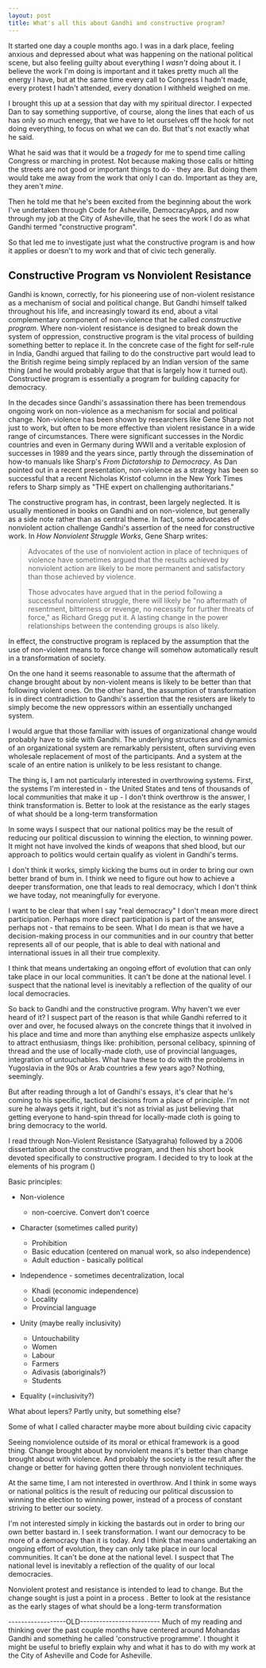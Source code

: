 ```yaml
---
layout: post
title: What's all this about Gandhi and constructive program?
---
```


It started one day a couple months ago. I was in a dark place, feeling anxious and depressed about what was happening on the national political scene, but also feeling guilty about everything I _wasn't_ doing about it. I believe the work I'm doing is important and it takes pretty much all the energy I have, but at the same time every call to Congress I hadn't made, every protest I hadn't attended, every donation I withheld weighed on me.

I brought this up at a session that day with my spiritual director. I expected Dan to say something supportive, of course, along the lines that each of us has only so much energy, that we have to let ourselves off the hook for not doing everything, to focus on what we can do. But that's not exactly what he said.

What he said was that it would be a _tragedy_ for me to spend time calling Congress or marching in protest. Not because making those calls or hitting the streets are not good or important things to do - they are.  But doing them would take me away from the work that only I can do. Important as they are, they aren't _mine_.

Then he told me that he's been excited from the beginning about the work I've undertaken through Code for Asheville, DemocracyApps, and now through my job at the City of Asheville, that he sees the work I do as what Gandhi termed "constructive program".

So that led me to investigate just what the constructive program is and how it applies or doesn't to my work and that of civic tech generally.

## Constructive Program vs Nonviolent Resistance

Gandhi is known, correctly, for his pioneering use of non-violent resistance as a mechanism of social and political change. But Gandhi himself talked throughout his life, and increasingly toward its end, about a vital complementary component of non-violence that he called _constructive program_. Where non-violent resistance is designed to break down the system of oppression, constructive program is the vital process of building something better to replace it. In the concrete case of the fight for self-rule in India, Gandhi argued that failing to do the constructive part would lead to the British regime being simply replaced by an Indian version of the same thing (and he would probably argue that that is largely how it turned out). Constructive program is essentially a program for building capacity for democracy.

In the decades since Gandhi's assassination there has been tremendous ongoing work on non-violence as a mechanism for social and political change. Non-violence has been shown by researchers like Gene Sharp not just to work, but often to be more effective than violent resistance in a wide range of circumstances. There were significant successes in the Nordic countries and even in Germany during WWII and a veritable explosion of successes in 1989 and the years since, partly through the dissemination of how-to manuals like Sharp's _From Dictatorship to Democracy_. As Dan pointed out in a recent presentation, non-violence as a strategy has been so successful that a recent Nicholas Kristof column in the New York Times refers to Sharp simply as "THE expert on challenging authoritarians."

The constructive program has, in contrast, been largely neglected. It is usually mentioned in books on Gandhi and on non-violence, but generally as a side note rather than as central theme. In fact, some advocates of nonviolent action challenge Gandhi's assertion of the need for constructive work. In _How Nonviolent Struggle Works_, Gene Sharp writes:

> Advocates of the use of nonviolent action in place of techniques of violence have sometimes argued that the results achieved by nonviolent action are likely to be more permanent and satisfactory than those achieved by violence.
> 
> Those advocates have argued that in the period following a successful nonviolent struggle, there will likely be "no aftermath of resentment, bitterness or revenge, no necessity for further threats of force," as Richard Gregg put it. A lasting change in the power relationships between the contending groups is also likely.

In effect, the constructive program is replaced by the assumption that the use of non-violent means to force change will somehow automatically result in a transformation of society.

On the one hand it seems reasonable to assume that the aftermath of change brought about by non-violent means is likely to be better than that following violent ones. On the other hand, the assumption of transformation is in direct contradiction to Gandhi's assertion that the resisters are likely to simply become the new oppressors within an essentially unchanged system.

I would argue that those familiar with issues of organizational change would probably have to side with Gandhi. The underlying structures and dynamics of an organizational system are remarkably persistent, often surviving even wholesale replacement of most of the participants. And a system at the scale of an entire nation is unlikely to be less resistant to change.







The thing is, I am not particularly interested in overthrowing systems. First, the systems I'm interested in - the United States and tens of thousands of local communities that make it up - I don't think overthrow is the answer, I think transformation is. Better to look at the resistance as the early stages of what should be a long-term transformation

In some ways I suspect that our national politics may be the result of reducing our political discussion to winning the election, to winning power. It might not have involved the kinds of weapons that shed blood, but our approach to politics would certain qualify as violent in Gandhi's terms.

I don't think it works, simply kicking the bums out in order to bring our own better brand of bum in. I think we need to figure out how to achieve a deeper transformation, one that leads to real democracy, which I don't think we have today, not meaningfully for everyone. 

I want to be clear that when I say "real democracy" I don't mean more direct participation. Perhaps more direct participation is part of the answer, perhaps not - that remains to be seen. What I do mean is that we have a decision-making process in our communities and in our country that better represents all of our people, that is able to deal with national and international issues in all their true complexity.

I think that means undertaking an ongoing effort of evolution that can only take place in our local communities. It can't be done at the national level.  I suspect that the national level is inevitably a reflection of the quality of our local democracies. 

So back to Gandhi and the constructive program. Why haven't we ever heard of it? I suspect part of the reason is that while Gandhi referred to it over and over, he focused always on the concrete things that it involved in his place and time and more than anything else emphasize aspects unlikely to attract enthusiasm, things like: prohibition, personal celibacy, spinning of thread and the use of locally-made cloth, use of provincial languages, integration of untouchables. What have these to do with the problems in Yugoslavia in the 90s or Arab countries a few years ago? Nothing, seemingly.

But after reading through a lot of Gandhi's essays, it's clear that he's coming to his specific, tactical decisions from a place of principle. I'm not sure he always gets it right, but it's not as trivial as just believing that getting everyone to hand-spin thread for locally-made cloth is going to bring democracy to the world.

I read through Non-Violent Resistance (Satyagraha) followed by a 2006 dissertation about the constructive program, and then his short book devoted specifically to constructive program. I decided to try to look at the elements of his program ()

Basic principles:

- Non-violence
    - non-coercive. Convert don't coerce

- Character (sometimes called purity)
    - Prohibition
    - Basic education (centered on manual work, so also independence)
    - Adult eduction - basically political
- Independence - sometimes decentralization, local
    - Khadi (economic independence)
    - Locality
    - Provincial language
- Unity (maybe really inclusivity)
    - Untouchability
    - Women
    - Labour
    - Farmers
    - Adivasis (aboriginals?)
    - Students
- Equality (=inclusivity?)

What about lepers? Partly unity, but something else?

Some of what I called character maybe more about building civic capacity

Seeing nonviolence outside of its moral or ethical framework is a good thing. Change brought about by nonviolent means it's better than change brought about with violence. And probably the society is the result after the change or better for having gotten there through nonviolent techniques.

At the same time, I am not interested in overthrow. And I think in some ways or national politics is the result of reducing our political discussion to winning the election to winning power, instead of a process of constant striving to better our society. 

I'm not interested simply in kicking the bastards out in order to bring our own better bastard in. I seek transformation. I want our democracy to be more of a democracy than it is today. And I think that means undertaking an ongoing effort of evolution, they can only take place in our local communities. It can't be done at the national level.  I suspect that The national level is inevitably a reflection of the quality of our local democracies. 

Nonviolent protest and resistance is intended to lead to change. But the change sought is just a point in a process . Better to look at the resistance as the early stages of what should be a long-term transformation

------------------OLD-------------------------
Much of my reading and thinking over the past couple months have centered around Mohandas Gandhi and something he called 'constructive programme'. I thought it might be useful to briefly explain why and what it has to do with my work at the City of Asheville and Code for Asheville.
